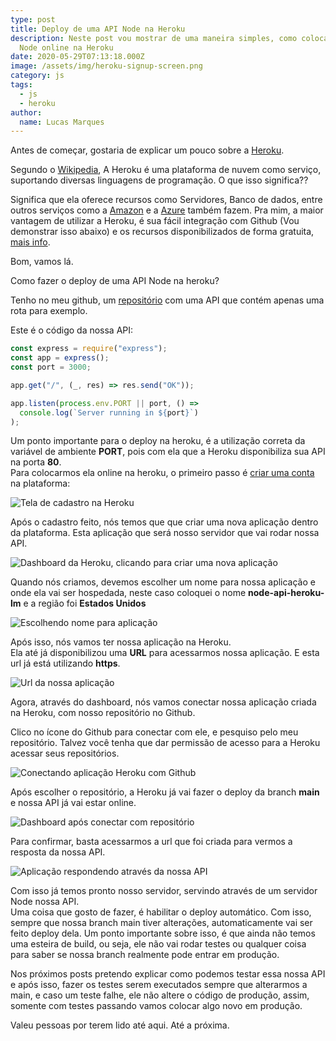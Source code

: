 ```yaml
---
type: post
title: Deploy de uma API Node na Heroku
description: Neste post vou mostrar de uma maneira simples, como colocar sua API
  Node online na Heroku
date: 2020-05-29T07:13:18.000Z
image: /assets/img/heroku-signup-screen.png
category: js
tags:
  - js
  - heroku
author:
  name: Lucas Marques
---
```


Antes de começar, gostaria de explicar um pouco sobre a [Heroku](https://www.heroku.com/).

Segundo o [Wikipedia](https://en.wikipedia.org/wiki/Heroku), A Heroku é uma plataforma de nuvem como serviço, suportando diversas linguagens de programação. O que isso significa??

Significa que ela oferece recursos como Servidores, Banco de dados, entre outros serviços como a [Amazon](https://aws.amazon.com/pt/) e a [Azure](https://azure.microsoft.com/pt-br/) também fazem. Pra mim, a maior vantagem de utilizar a Heroku, é sua fácil integração com Github (Vou demonstrar isso abaixo) e os recursos disponibilizados de forma gratuita, [mais info](https://www.heroku.com/pricing).

Bom, vamos lá.

Como fazer o deploy de uma API Node na heroku?

Tenho no meu github, um [repositório](https://github.com/lucasmarques73/node-api-heroku) com uma API que contém apenas uma rota para exemplo.

Este é o código da nossa API:

```javascript
const express = require("express");
const app = express();
const port = 3000;

app.get("/", (_, res) => res.send("OK"));

app.listen(process.env.PORT || port, () =>
  console.log(`Server running in ${port}`)
);
```

Um ponto importante para o deploy na heroku, é a utilização correta da variável de ambiente **PORT**, pois com ela que a Heroku disponibiliza sua API na porta **80**.\
Para colocarmos ela online na heroku, o primeiro passo é [criar uma conta](https://signup.heroku.com/) na plataforma:

![Tela de cadastro na Heroku](/assets/img/heroku-signup-screen.png "Tela de cadastro na Heroku")

Após o cadastro feito, nós temos que que criar uma nova aplicação dentro da plataforma. Esta aplicação que será nosso servidor que vai rodar nossa API.

![Dashboard da Heroku, clicando para criar uma nova aplicação](/assets/img/new-app-heroku.png "Dashboard da Heroku, clicando para criar uma nova aplicação")

Quando nós criamos, devemos escolher um nome para nossa aplicação e onde ela vai ser hospedada, neste caso coloquei o nome **node-api-heroku-lm** e a região foi **Estados Unidos**

![Escolhendo nome para aplicação](/assets/img/choose-name-app.png "Escolhendo nome para aplicação")

Após isso, nós vamos ter nossa aplicação na Heroku.\
Ela até já disponibilizou uma **URL** para acessarmos nossa aplicação. E esta url já está utilizando **https**.

![Url da nossa aplicação](/assets/img/url-app.png "Url da nossa aplicação")

Agora, através do dashboard, nós vamos conectar nossa aplicação criada na Heroku, com nosso repositório no Github.

Clico no ícone do Github para conectar com ele, e pesquiso pelo meu repositório. Talvez você tenha que dar permissão de acesso para a Heroku acessar seus repositórios.

![Conectando aplicação Heroku com Github](/assets/img/heroku-choose-github-repo.png "Conectando aplicação Heroku com Github")

Após escolher o repositório, a Heroku já vai fazer o deploy da branch **main** e nossa API já vai estar online.

![Dashboard após conectar com repositório](/assets/img/app-after-conect-github.png "Dashboard após conectar com repositório")

Para confirmar, basta acessarmos a url que foi criada para vermos a resposta da nossa API.

![Aplicação respondendo através da nossa API](/assets/img/api-ok.png "Aplicação respondendo através da nossa API")

Com isso já temos pronto nosso servidor, servindo através de um servidor Node nossa API.\
Uma coisa que gosto de fazer, é habilitar o deploy automático. Com isso, sempre que nossa branch main tiver alterações, automaticamente vai ser feito deploy dela. Um ponto importante sobre isso, é que ainda não temos uma esteira de build, ou seja, ele não vai rodar testes ou qualquer coisa para saber se nossa branch realmente pode entrar em produção.

Nos próximos posts pretendo explicar como podemos testar essa nossa API e após isso, fazer os testes serem executados sempre que alterarmos a main, e caso um teste falhe, ele não altere o código de produção, assim, somente com testes passando vamos colocar algo novo em produção.

Valeu pessoas por terem lido até aqui. Até a próxima.
